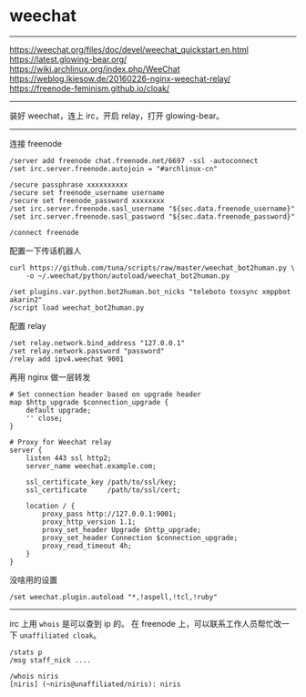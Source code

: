 # weechat

---

https://weechat.org/files/doc/devel/weechat_quickstart.en.html
https://latest.glowing-bear.org/
https://wiki.archlinux.org/index.php/WeeChat
https://weblog.lkiesow.de/20160226-nginx-weechat-relay/
https://freenode-feminism.github.io/cloak/

---

装好 weechat，连上 irc，开启 relay，打开 glowing-bear。

---

连接 freenode

```
/server add freenode chat.freenode.net/6697 -ssl -autoconnect
/set irc.server.freenode.autojoin = "#archlinux-cn"

/secure passphrase xxxxxxxxxx
/secure set freenode_username username
/secure set freenode_password xxxxxxxx
/set irc.server.freenode.sasl_username "${sec.data.freenode_username}"
/set irc.server.freenode.sasl_password "${sec.data.freenode_password}"

/connect freenode
```

配置一下传话机器人

```
curl https://github.com/tuna/scripts/raw/master/weechat_bot2human.py \
	-o ~/.weechat/python/autoload/weechat_bot2human.py

/set plugins.var.python.bot2human.bot_nicks "teleboto toxsync xmppbot akarin2"
/script load weechat_bot2human.py
```

配置 relay

```
/set relay.network.bind_address "127.0.0.1"
/set relay.network.password "password"
/relay add ipv4.weechat 9001
```

再用 nginx 做一层转发

```
# Set connection header based on upgrade header
map $http_upgrade $connection_upgrade {
	default upgrade;
	'' close;
}

# Proxy for Weechat relay
server {
	listen 443 ssl http2;
	server_name weechat.example.com;

	ssl_certificate_key /path/to/ssl/key;
	ssl_certificate     /path/to/ssl/cert;

	location / {
		proxy_pass http://127.0.0.1:9001;
		proxy_http_version 1.1;
		proxy_set_header Upgrade $http_upgrade;
		proxy_set_header Connection $connection_upgrade;
		proxy_read_timeout 4h;
	}
}
```

没啥用的设置

```
/set weechat.plugin.autoload "*,!aspell,!tcl,!ruby"
```

---

irc 上用 `whois` 是可以查到 ip 的。
在 freenode 上，可以联系工作人员帮忙改一下 `unaffiliated cloak`。

```
/stats p
/msg staff_nick ....

/whois niris
[niris] (~niris@unaffiliated/niris): niris
```
